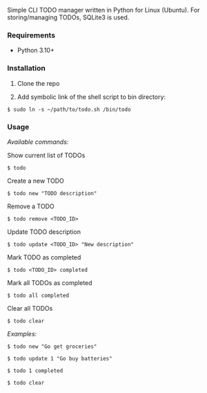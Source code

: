 Simple CLI TODO manager written in Python for Linux (Ubuntu). For storing/managing TODOs, SQLite3 is used.

### Requirements

- Python 3.10+

### Installation

1) Clone the repo

2) Add symbolic link of the shell script to bin directory:

```
$ sudo ln -s ~/path/to/todo.sh /bin/todo
```

### Usage

_Available commands:_

Show current list of TODOs
```
$ todo 
```

Create a new TODO
```
$ todo new "TODO description" 
``` 

Remove a TODO
``` 
$ todo remove <TODO_ID> 
``` 

Update TODO description
``` 
$ todo update <TODO_ID> "New description" 
``` 

Mark TODO as completed
```
$ todo <TODO_ID> completed 
``` 

Mark all TODOs as completed
```
$ todo all completed 
``` 

Clear all TODOs
```
$ todo clear 
``` 

_Examples:_

``` 
$ todo new "Go get groceries" 
```
```
$ todo update 1 "Go buy batteries" 
```
```
$ todo 1 completed 
```
```
$ todo clear 
```
